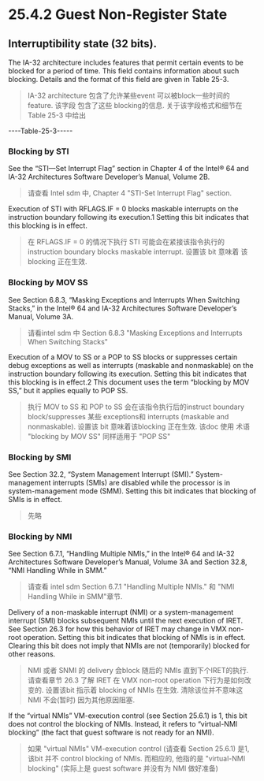 # 25.4.2 Guest Non-Register State

## Interruptibility state (32 bits). 

The IA-32 architecture includes features that permit certain events to be
blocked for a period of time. This field contains information about such
blocking. Details and the format of this field are given in Table 25-3.

> IA-32 architecture 包含了允许某些event 可以被block一些时间的 feature. 该字段
> 包含了这些 blocking的信息. 关于该字段格式和细节在 Table 25-3 中给出

----Table-25-3-----

###  Blocking by STI

See the “STI—Set Interrupt Flag” section in Chapter 4 of the Intel® 64 and
IA-32 Architectures Software Developer’s Manual, Volume 2B.

> 请查看 Intel sdm 中, Chapter 4 "STI-Set Interrupt Flag" section.

Execution of STI with RFLAGS.IF = 0 blocks maskable interrupts on the
instruction boundary following its execution.1 Setting this bit indicates that
this blocking is in effect.

> 在 RFLAGS.IF = 0 的情况下执行 STI 可能会在紧接该指令执行的instruction boundary
> blocks maskable interrupt. 设置该 bit 意味着 该blocking 正在生效.

### Blocking by MOV SS

See Section 6.8.3, “Masking Exceptions and Interrupts When Switching Stacks,”
in the Intel® 64 and IA-32 Architectures Software Developer’s Manual, Volume
3A.

> 请看intel sdm 中 Section 6.8.3 "Masking Exceptions and Interrupts When 
> Switching Stacks"

Execution of a MOV to SS or a POP to SS blocks or suppresses certain debug
exceptions as well as interrupts (maskable and nonmaskable) on the instruction
boundary following its execution. Setting this bit indicates that this blocking
is in effect.2 This document uses the term “blocking by MOV SS,” but it applies
equally to POP SS.

> 执行 MOV to SS 和 POP to SS 会在该指令执行后的instruct boundary block/suppresses 
> 某些 exceptions和 interrupts (maskable and nonmaskable). 设置该 bit 意味着该blocking
> 正在生效. 该doc 使用 术语 "blocking by MOV SS" 同样适用于 "POP SS"

### Blocking by SMI

See Section 32.2, “System Management Interrupt (SMI).” System-management
interrupts (SMIs) are disabled while the processor is in system-management mode
(SMM). Setting this bit indicates that blocking of SMIs is in effect.

> 先略

### Blocking by NMI

See Section 6.7.1, “Handling Multiple NMIs,” in the Intel® 64 and IA-32
Architectures Software Developer’s Manual, Volume 3A and Section 32.8, “NMI
Handling While in SMM.”

> 请查看 intel sdm Section 6.7.1 "Handling Multiple NMIs." 和 "NMI Handling
> While in SMM"章节.

Delivery of a non-maskable interrupt (NMI) or a system-management interrupt
(SMI) blocks subsequent NMIs until the next execution of IRET. See Section 26.3
for how this behavior of IRET may change in VMX non-root operation. Setting
this bit indicates that blocking of NMIs is in effect. Clearing this bit does
not imply that NMIs are not (temporarily) blocked for other reasons.

> NMI 或者 SNMI 的 delivery  会block 随后的 NMIs 直到下个IRET的执行. 请查看章节
> 26.3 了解 IRET 在 VMX non-root operation 下行为是如何改变的. 设置该bit 指示着
> blocking of NMIs 在生效. 清除该位并不意味这 NMI 不会(暂时) 因为其他原因阻塞.

If the “virtual NMIs” VM-execution control (see Section 25.6.1) is 1, this bit
does not control the blocking of NMIs. Instead, it refers to “virtual-NMI
blocking” (the fact that guest software is not ready for an NMI).

> 如果 "virtual NMIs" VM-execution control (请查看 Section 25.6.1) 是1, 该bit
> 并不 control blocking of NMIs. 而相应的, 他指的是 "virtual-NMI blocking" 
> (实际上是 guest software 并没有为 NMI 做好准备)
